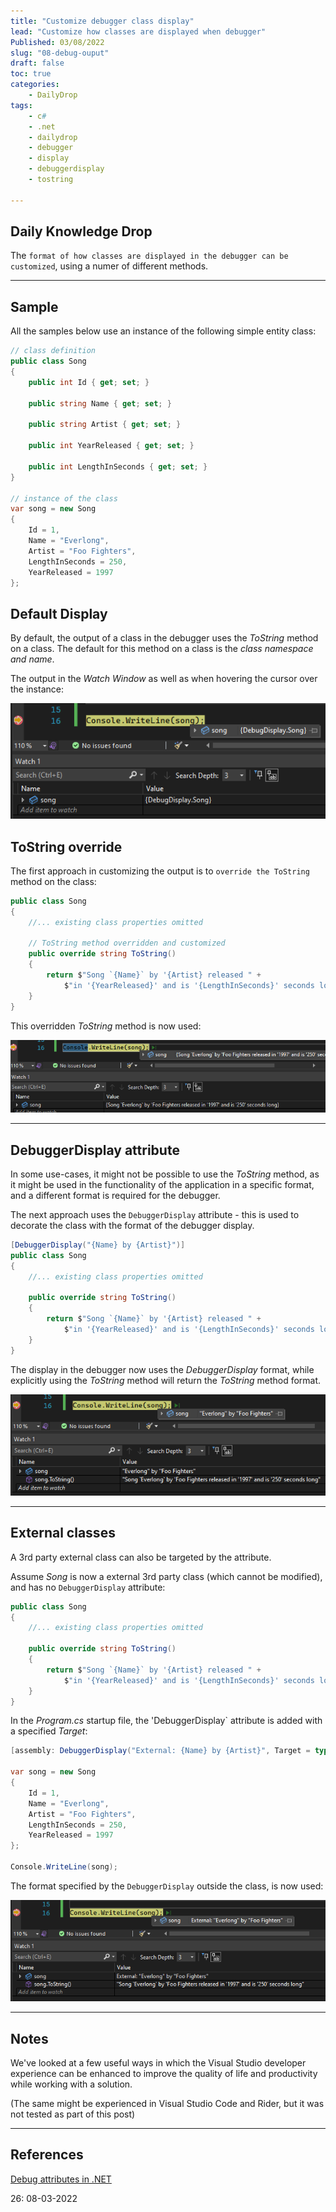 ```yaml
---
title: "Customize debugger class display"
lead: "Customize how classes are displayed when debugger"
Published: 03/08/2022
slug: "08-debug-ouput"
draft: false
toc: true
categories:
    - DailyDrop
tags:
    - c#
    - .net
    - dailydrop
    - debugger
    - display
    - debuggerdisplay
    - tostring

---
```


## Daily Knowledge Drop

The `format of how classes are displayed in the debugger can be customized`, using a numer of different methods.

---

## Sample

All the samples below use an instance of the following simple entity class:

``` csharp
// class definition
public class Song
{
    public int Id { get; set; } 

    public string Name { get; set; }

    public string Artist { get; set; }

    public int YearReleased { get; set; }

    public int LengthInSeconds { get; set; }
}

// instance of the class
var song = new Song
{
    Id = 1,
    Name = "Everlong",
    Artist = "Foo Fighters",
    LengthInSeconds = 250,
    YearReleased = 1997
};
```

## Default Display

By default, the output of a class in the debugger uses the _ToString_ method on a class. The default for this method on a class is the _class namespace and  name_.

The output in the _Watch Window_ as well as when hovering the cursor over the instance:

![Default output](1.default.png) 

## ToString override

The first approach in customizing the output is to `override the ToString` method on the class:

``` csharp
public class Song
{
    //... existing class properties omitted

    // ToString method overridden and customized
    public override string ToString()
    {
        return $"Song `{Name}` by '{Artist} released " +
            $"in '{YearReleased}' and is '{LengthInSeconds}' seconds long";
    }
}
```

This overridden _ToString_ method is now used:

![ToString output](2.tostring.png) 

---

## DebuggerDisplay attribute

In some use-cases, it might not be possible to use the _ToString_ method, as it might be used in the functionality of the application in a specific format, and a different format is required for the debugger.

The next approach uses the `DebuggerDisplay` attribute - this is used to decorate the class with the format of the debugger display.

``` csharp
[DebuggerDisplay("{Name} by {Artist}")]
public class Song
{
    //... existing class properties omitted

    public override string ToString()
    {
        return $"Song `{Name}` by '{Artist} released " +
            $"in '{YearReleased}' and is '{LengthInSeconds}' seconds long";
    }
}
```

The display in the debugger now uses the _DebuggerDisplay_ format, while explicitly using the _ToString_ method will return the _ToString_ method format.

![DebuggerDisplay output](3.debuggerdisplay.png) 

---

## External classes

A 3rd party external class can also be targeted by the attribute.

Assume _Song_ is now a external 3rd party class (which cannot be modified), and has no `DebuggerDisplay` attribute:

``` csharp
public class Song
{
    //... existing class properties omitted

    public override string ToString()
    {
        return $"Song `{Name}` by '{Artist} released " +
            $"in '{YearReleased}' and is '{LengthInSeconds}' seconds long";
    }
}
```

In the _Program.cs_ startup file, the 'DebuggerDisplay` attribute is added with a specified _Target_:

``` csharp
[assembly: DebuggerDisplay("External: {Name} by {Artist}", Target = typeof(Song))]

var song = new Song
{
    Id = 1,
    Name = "Everlong",
    Artist = "Foo Fighters",
    LengthInSeconds = 250,
    YearReleased = 1997
};

Console.WriteLine(song);
```

The format specified by the `DebuggerDisplay` outside the class, is now used:

![External DebuggerDisplay output](4.external.png) 

---

## Notes

We've looked at a few useful ways in which the Visual Studio developer experience can be enhanced to improve the quality of life and productivity while working with a solution.

(The same might be experienced in Visual Studio Code and Rider, but it was not tested as part of this post)

---

## References
[Debug attributes in .NET](https://dunnhq.com/posts/2022/debugger-attributes/)  

<?# DailyDrop ?>26: 08-03-2022<?#/ DailyDrop ?>
